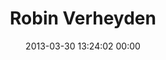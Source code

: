 ---
title: "Robin Verheyden"
date: 2013-03-30 13:24:02 00:00
permalink: /robinverheyden
twitter: ""
likes: [1574]
id: 1884
gravatar: "http://www.gravatar.com/avatar/6658f8da429f287e517f29a11238048a"
---